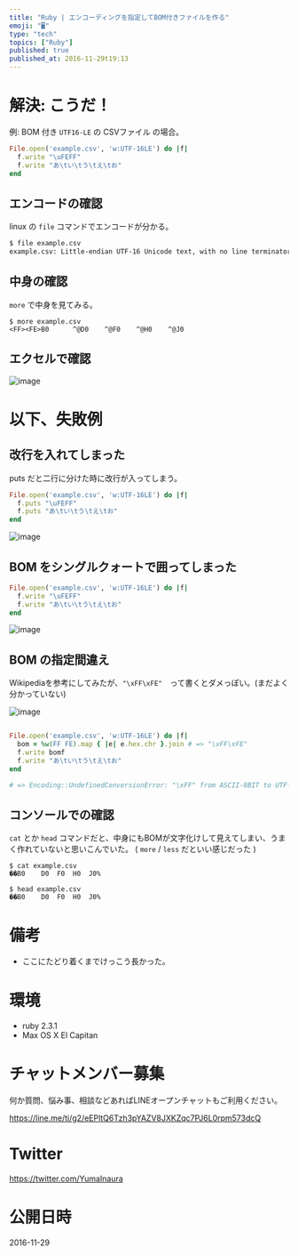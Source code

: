 ```yaml
---
title: "Ruby | エンコーディングを指定してBOM付きファイルを作る"
emoji: "🖥"
type: "tech"
topics: ["Ruby"]
published: true
published_at: 2016-11-29t19:13
---
```


# 解決: こうだ！

例: BOM 付き `UTF16-LE` の CSVファイル の場合。

```rb
File.open('example.csv', 'w:UTF-16LE') do |f|
  f.write "\uFEFF"
  f.write "あ\tい\tう\tえ\tお"
end
```

## エンコードの確認

linux の `file` コマンドでエンコードが分かる。

```bash
$ file example.csv
example.csv: Little-endian UTF-16 Unicode text, with no line terminators
```


## 中身の確認

`more` で中身を見てみる。

```
$ more example.csv
<FF><FE>B0      ^@D0    ^@F0    ^@H0    ^@J0
```

## エクセルで確認

![image](https://qiita-image-store.s3.amazonaws.com/0/89618/c3b53c8a-4c62-cafc-d8df-be1f5cf5d670.png)

# 以下、失敗例

## 改行を入れてしまった

puts だと二行に分けた時に改行が入ってしまう。

```rb
File.open('example.csv', 'w:UTF-16LE') do |f|
  f.puts "\uFEFF"
  f.puts "あ\tい\tう\tえ\tお"
end
```

![image](https://qiita-image-store.s3.amazonaws.com/0/89618/0ef45aa8-b983-6aa1-732f-b8c3f926a0a2.png)

## BOM をシングルクォートで囲ってしまった

```rb
File.open('example.csv', 'w:UTF-16LE') do |f|
  f.write "\uFEFF"
  f.write "あ\tい\tう\tえ\tお"
end
```

![image](https://qiita-image-store.s3.amazonaws.com/0/89618/cf1c975d-a89c-cdf9-cec3-e137663f9c33.png)

## BOM の指定間違え

Wikipediaを参考にしてみたが、`"\xFF\xFE"`　って書くとダメっぽい。(まだよく分かっていない)

![image](https://qiita-image-store.s3.amazonaws.com/0/89618/f343034f-04aa-5c00-8b9d-5d127d602988.png)

```rb

File.open('example.csv', 'w:UTF-16LE') do |f|
  bom = %w(FF FE).map { |e| e.hex.chr }.join # => "\xFF\xFE"
  f.write bomf
  f.write "あ\tい\tう\tえ\tお"
end

# => Encoding::UndefinedConversionError: "\xFF" from ASCII-8BIT to UTF-8
```

## コンソールでの確認

`cat` とか `head` コマンドだと、中身にもBOMが文字化けして見えてしまい、うまく作れていないと思いこんでいた。
( `more` / `less` だといい感じだった )

```
$ cat example.csv
��B0	D0	F0	H0	J0% 
```

```
$ head example.csv
��B0	D0	F0	H0	J0%
```

# 備考

- ここにたどり着くまでけっこう長かった。


# 環境

- ruby 2.3.1
- Max OS X El Capitan








<!-- Update From Qiita API -->

# チャットメンバー募集


何か質問、悩み事、相談などあればLINEオープンチャットもご利用ください。

https://line.me/ti/g2/eEPltQ6Tzh3pYAZV8JXKZqc7PJ6L0rpm573dcQ





# Twitter


https://twitter.com/YumaInaura


<!-- Update From Qiita API -->



# 公開日時

2016-11-29
